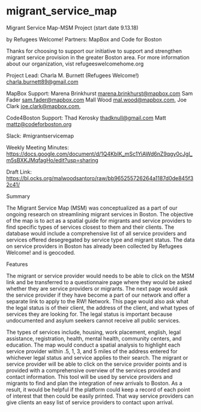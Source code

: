 # migrant_service_map


Migrant Service Map-MSM Project (start date 9.13.18)

by Refugees Welcome!
Partners: MapBox and Code for Boston 

Thanks for choosing to support our initiative to support and strengthen migrant service provision in the greater Boston area. For more information about our organization, vist refugeeswelcomehome.org 

Project Lead: 
Charla M. Burnett (Refugees Welcome!) charla.burnett89@gmail.com

MapBox Support: 
Marena Brinkhurst marena.brinkhurst@mapbox.com
Sam Fader sam.fader@mapbox.com 
Mall Wood mal.wood@mapbox.com,
Joe Clark joe.clark@mapbox.com,

Code4Boston Support: 
Thad Kerosky <thadknull@gmail.com>
Matt mattz@codeforboston.org

Slack: 
#migrantservicemap

Weekly Meeting Minutes: 
https://docs.google.com/document/d/1Q4KbIK_mSc1YiAWd6nZ9qgy0cJgI_m5sBXKJMqfagHo/edit?usp=sharing

Draft Link:
https://bl.ocks.org/malwoodsantoro/raw/bb965255726264a1187d0de845f32c41/


Summary

The Migrant Service Map (MSM) was conceptualized as a part of our ongoing research on streamlining migrant services in Boston. The objective of the map is to act as a spatial guide for migrants and service providers to find specific types of services closest to them and their clients. The database would include a comprehensive list of all service providers and services offered desegregated by service type and migrant status. The data on service providers in Boston has already been collected by Refugees Welcome! and is geocoded. 


Features 

The migrant or service provider would needs to be able to click on the MSM link and be transferred to a questionnaire page where they would be asked whether they are service providers or migrants. The next page would ask the service provider if they have become a part of our network and offer a separate link to apply to the RW! Network. This page would also ask what the legal status is of their client, the address of the client, and what types of services they are looking for. The legal status is important because undocumented and asylum seekers cannot receive all public services.

The types of services include, housing, work placement, english, legal assistance, registration, health, mental health, community centers, and education. The map would conduct a spatial analysis to highlight each service provider within .5, 1, 3, and 5 miles of the address entered for whichever legal status and service applies to their search. The migrant or service provider will be able to click on the service provider points and is provided with a comprehensive overview of the services provided and contact information. This tool will be used by service providers and migrants to find and plan the integration of new arrivals to Boston. As a result, it would be helpful if the platform could keep a record of each point of interest that then could be easily printed. That way service providers can give clients an easy list of service providers to contact upon arrival. 



